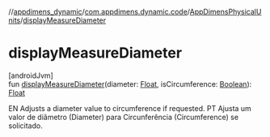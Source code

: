 //[appdimens_dynamic](../../../index.md)/[com.appdimens.dynamic.code](../index.md)/[AppDimensPhysicalUnits](index.md)/[displayMeasureDiameter](display-measure-diameter.md)

# displayMeasureDiameter

[androidJvm]\
fun [displayMeasureDiameter](display-measure-diameter.md)(diameter: [Float](https://kotlinlang.org/api/core/kotlin-stdlib/kotlin/-float/index.html), isCircumference: [Boolean](https://kotlinlang.org/api/core/kotlin-stdlib/kotlin/-boolean/index.html)): [Float](https://kotlinlang.org/api/core/kotlin-stdlib/kotlin/-float/index.html)

EN Adjusts a diameter value to circumference if requested. PT Ajusta um valor de diâmetro (Diameter) para Circunferência (Circumference) se solicitado.
